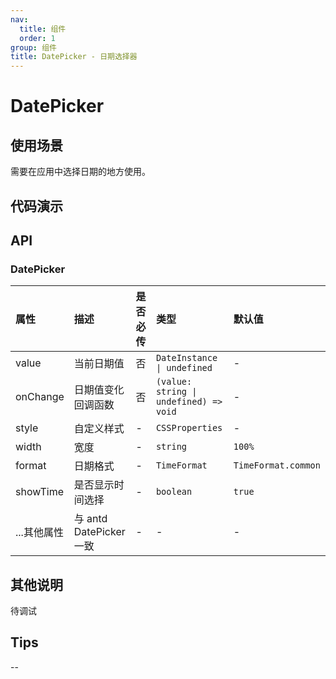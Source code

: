 ```yaml
---
nav:
  title: 组件
  order: 1
group: 组件
title: DatePicker - 日期选择器
---
```


# DatePicker

## 使用场景

需要在应用中选择日期的地方使用。

## 代码演示

<code src='./demo/DatePicker' title='代码'></code>

## API

### DatePicker

| 属性        | 描述                    | 是否必传 | 类型                                   | 默认值              |
| :---------- | :---------------------- | :------- | :------------------------------------- | :------------------ |
| value       | 当前日期值              | 否       | `DateInstance  \| undefined`           | -                   |
| onChange    | 日期值变化回调函数      | 否       | `(value: string \| undefined) => void` | -                   |
| style       | 自定义样式              | -        | `CSSProperties`                        | -                   |
| width       | 宽度                    | -        | `string`                               | `100%`              |
| format      | 日期格式                | -        | `TimeFormat`                           | `TimeFormat.common` |
| showTime    | 是否显示时间选择        | -        | `boolean`                              | `true`              |
| ...其他属性 | 与 antd DatePicker 一致 | -        | -                                      | -                   |

## 其他说明

待调试

## Tips

--
